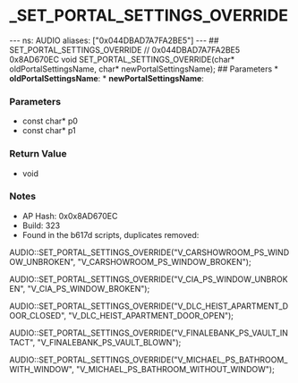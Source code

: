 # _SET_PORTAL_SETTINGS_OVERRIDE

--- ns: AUDIO aliases: ["0x044DBAD7A7FA2BE5"] --- ## SET_PORTAL_SETTINGS_OVERRIDE  // 0x044DBAD7A7FA2BE5 0x8AD670EC void SET_PORTAL_SETTINGS_OVERRIDE(char* oldPortalSettingsName, char* newPortalSettingsName);  ## Parameters * **oldPortalSettingsName**: * **newPortalSettingsName**:

### Parameters
* const char* p0
* const char* p1

### Return Value
* void

### Notes
* AP Hash: 0x0x8AD670EC
* Build: 323
* Found in the b617d scripts, duplicates removed:  

AUDIO::SET_PORTAL_SETTINGS_OVERRIDE("V_CARSHOWROOM_PS_WINDOW_UNBROKEN", "V_CARSHOWROOM_PS_WINDOW_BROKEN");

 AUDIO::SET_PORTAL_SETTINGS_OVERRIDE("V_CIA_PS_WINDOW_UNBROKEN", "V_CIA_PS_WINDOW_BROKEN");

 AUDIO::SET_PORTAL_SETTINGS_OVERRIDE("V_DLC_HEIST_APARTMENT_DOOR_CLOSED", "V_DLC_HEIST_APARTMENT_DOOR_OPEN");

 AUDIO::SET_PORTAL_SETTINGS_OVERRIDE("V_FINALEBANK_PS_VAULT_INTACT", "V_FINALEBANK_PS_VAULT_BLOWN");

 AUDIO::SET_PORTAL_SETTINGS_OVERRIDE("V_MICHAEL_PS_BATHROOM_WITH_WINDOW", "V_MICHAEL_PS_BATHROOM_WITHOUT_WINDOW");


